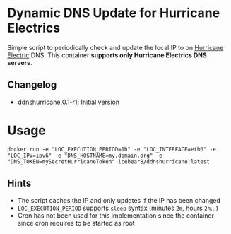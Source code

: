 # Dynamic DNS Update for Hurricane Electrics
Simple script to periodically check and update the local IP to on [Hurricane Electric](https://dns.he.net) DNS.
This container **supports only Hurricane Electrics DNS servers**.

##  Changelog
* ddnshurricane:0.1-r1; Initial version

# Usage
`docker run -e "LOC_EXECUTION_PERIOD=1h" -e "LOC_INTERFACE=eth0" -e "LOC_IPV=ipv6" -e "DNS_HOSTNAME=my.domain.org" -e "DNS_TOKEN=mySecretHurricaneToken" icebear8/ddnshurricane:latest`

## Hints
- The script caches the IP and only updates if the IP has been changed
- `LOC_EXECUTION_PERIOD` supports `sleep` syntax (minutes `2m`, hours `2h`...)
- Cron has not been used for this implementation since the container since cron requires to be started as root
